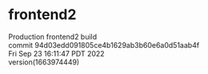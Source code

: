 # frontend2  
Production frontend2 build  
commit 94d03edd091805ce4b1629ab3b60e6a0d51aab4f  
Fri Sep 23 16:11:47 PDT 2022  
version(1663974449)  
